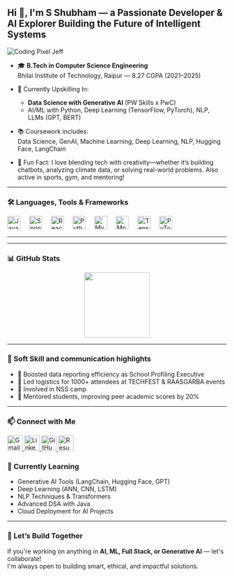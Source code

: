 <h2 align="left">Hi 👋, I'm S Shubham — a Passionate Developer & AI Explorer Building the Future of Intelligent Systems</h2>


![Coding Pixel Jeff](https://media3.giphy.com/media/v1.Y2lkPTc5MGI3NjExN2k1Z2lhajhjMWY1eDFhaWc1cGlrejA3bXlhd2w2dGU0dHFoMmFyaCZlcD12MV9pbnRlcm5hbF9naWZfYnlfaWQmY3Q9Zw/OumCa12QC9CIvBe2c1/giphy.gif)


- 🎓 **B.Tech in Computer Science Engineering**  
  Bhilai Institute of Technology, Raipur — 8.27 CGPA (2021–2025)

- 🧠 Currently Upskilling In:
  - **Data Science with Generative AI** (PW Skills x PwC)
  - AI/ML with Python, Deep Learning (TensorFlow, PyTorch), NLP, LLMs (GPT, BERT)

- 📚 Coursework includes:  
  Data Science, GenAI, Machine Learning, Deep Learning, NLP, Hugging Face, LangChain

- 🧩 Fun Fact: I love blending tech with creativity—whether it’s building chatbots, analyzing climate data, or solving real-world problems. Also active in sports, gym, and mentoring!

---

### 🛠️ Languages, Tools & Frameworks

<div align="left">
  <img src="https://cdn.jsdelivr.net/gh/devicons/devicon/icons/java/java-original.svg" height="30" alt="Java" />
  <img width="12" />
  <img src="https://cdn.jsdelivr.net/gh/devicons/devicon/icons/spring/spring-original.svg" height="30" alt="Spring Boot" />
  <img width="12" />
  <img src="https://cdn.jsdelivr.net/gh/devicons/devicon/icons/react/react-original.svg" height="30" alt="React" />
  <img width="12" />
  <img src="https://cdn.jsdelivr.net/gh/devicons/devicon/icons/python/python-original.svg" height="30" alt="Python" />
  <img width="12" />
  <img src="https://cdn.jsdelivr.net/gh/devicons/devicon/icons/mysql/mysql-original.svg" height="30" alt="MySQL" />
  <img width="12" />
  <img src="https://cdn.jsdelivr.net/gh/devicons/devicon/icons/mongodb/mongodb-original.svg" height="30" alt="MongoDB" />
  <img width="12" />
  <img src="https://cdn.jsdelivr.net/gh/devicons/devicon/icons/tensorflow/tensorflow-original.svg" height="30" alt="TensorFlow" />
  <img width="12" />
  <img src="https://cdn.jsdelivr.net/gh/devicons/devicon/icons/pytorch/pytorch-original.svg" height="30" alt="PyTorch" />
</div>

---


---

### 📊 GitHub Stats

<div align="center">

  <img src="https://github-readme-stats.vercel.app/api/top-langs/?username=SShubham1111&layout=compact&theme=dracula" height="150" />
</div>

---

### 💼 Soft Skill and communication highlights

- 🔹 Boosted data reporting efficiency as School Profiling Executive  
- 🔹 Led logistics for 1000+ attendees at TECHFEST & RAASGARBA events 
- 🔹 Involved in NSS camp 
- 🔹 Mentored students, improving peer academic scores by 20%

---

### 📫 Connect with Me

<div align="left">
  <a href="mailto:sshubham22062003@gmail.com" target="_blank">
    <img src="https://img.shields.io/static/v1?message=Gmail&logo=gmail&color=D14836&style=for-the-badge" height="35" alt="Gmail" />
  </a>
  <a href="https://www.linkedin.com/in/s-shubham-317359229" target="_blank">
    <img src="https://img.shields.io/static/v1?message=LinkedIn&logo=linkedin&color=0077B5&style=for-the-badge" height="35" alt="LinkedIn" />
  </a>
  <a href="https://github.com/SShubham1111" target="_blank">
    <img src="https://img.shields.io/static/v1?message=GitHub&logo=github&color=181717&style=for-the-badge" height="35" alt="GitHub" />
  </a>
  <a href="https://your-resume-hosting.com/S_Shubham@resume.pdf" target="_blank">
    <img src="https://img.shields.io/static/v1?message=Resume&logo=adobeacrobatreader&color=FF0000&style=for-the-badge" height="35" alt="Resume" />
  </a>
</div>


### 🧠 Currently Learning

- Generative AI Tools (LangChain, Hugging Face, GPT)
- Deep Learning (ANN, CNN, LSTM)
- NLP Techniques & Transformers
- Advanced DSA with Java
- Cloud Deployment for AI Projects

---

### 🚀 Let’s Build Together

If you're working on anything in **AI, ML, Full Stack, or Generative AI** — let's collaborate!  
I'm always open to building smart, ethical, and impactful solutions.






